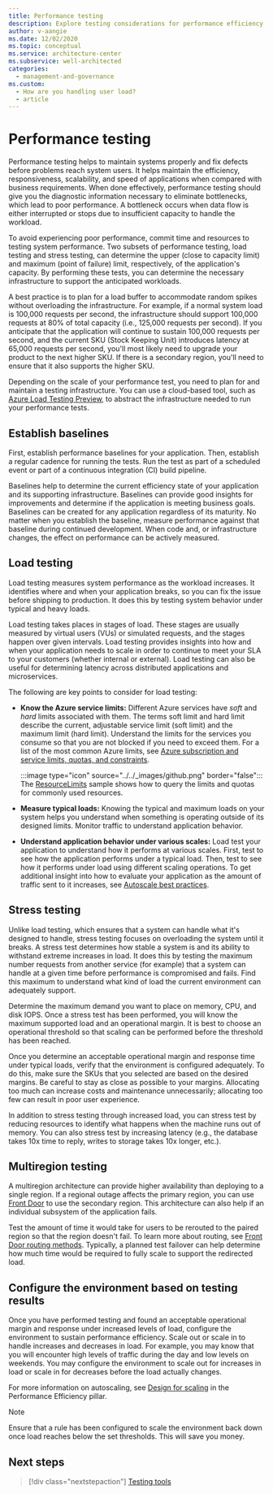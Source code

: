 ```yaml
---
title: Performance testing
description: Explore testing considerations for performance efficiency. Establish baselines. Learn about testing for load, stress, and multiple regions.
author: v-aangie
ms.date: 12/02/2020
ms.topic: conceptual
ms.service: architecture-center
ms.subservice: well-architected
categories:
  - management-and-governance
ms.custom:
  - How are you handling user load?
  - article
---
```


# Performance testing

Performance testing helps to maintain systems properly and fix defects before problems reach system users. It helps maintain the efficiency, responsiveness, scalability, and speed of applications when compared with business requirements. When done effectively, performance testing should give you the diagnostic information necessary to eliminate bottlenecks, which lead to poor performance. A bottleneck occurs when data flow is either interrupted or stops due to insufficient capacity to handle the workload.

To avoid experiencing poor performance, commit time and resources to testing system performance. Two subsets of performance testing, load testing and stress testing, can determine the upper (close to capacity limit) and maximum (point of failure) limit, respectively, of the application's capacity. By performing these tests, you can determine the necessary infrastructure to support the anticipated workloads.

A best practice is to plan for a load buffer to accommodate random spikes without overloading the infrastructure. For example, if a normal system load is 100,000 requests per second, the infrastructure should support 100,000 requests at 80% of total capacity (i.e., 125,000 requests per second). If you anticipate that the application will continue to sustain 100,000 requests per second, and the current SKU (Stock Keeping Unit) introduces latency at 65,000 requests per second, you'll most likely need to upgrade your product to the next higher SKU. If there is a secondary region, you'll need to ensure that it also supports the higher SKU.

Depending on the scale of your performance test, you need to plan for and maintain a testing infrastructure. You can use a cloud-based tool, such as [Azure Load Testing Preview](/azure/load-testing/overview-what-is-azure-load-testing), to abstract the infrastructure needed to run your performance tests.

## Establish baselines
First, establish performance baselines for your application. Then, establish a regular cadence for running the tests. Run the test as part of a scheduled event or part of a continuous integration (CI) build pipeline.

Baselines help to determine the current efficiency state of your application and its supporting infrastructure. Baselines can provide good insights for improvements and determine if the application is meeting business goals. Baselines can be created for any application regardless of its maturity. No matter when you establish the baseline, measure performance against that baseline during continued development. When code and, or infrastructure changes, the effect on performance can be actively measured.

## Load testing

Load testing measures system performance as the workload increases. It identifies where and when your application breaks, so you can fix the issue before shipping to production. It does this by testing system behavior under typical and heavy loads.

Load testing takes places in stages of load. These stages are usually measured by virtual users (VUs) or simulated requests, and the stages happen over given intervals. Load testing provides insights into how and when your application needs to scale in order to continue to meet your SLA to your customers (whether internal or external). Load testing can also be useful for determining latency across distributed applications and microservices.

The following are key points to consider for load testing:

- **Know the Azure service limits:** Different Azure services have *soft* and *hard* limits associated with them. The terms soft limit and hard limit describe the current, adjustable service limit (soft limit) and the maximum limit (hard limit). Understand the limits for the services you consume so that you are not blocked if you need to exceed them. For a list of the most common Azure limits, see [Azure subscription and service limits, quotas, and constraints](/azure/azure-resource-manager/management/azure-subscription-service-limits).

  :::image type="icon" source="../../_images/github.png" border="false"::: The [ResourceLimits](https://github.com/mspnp/samples/tree/master/OperationalExcellence/ResourceLimits) sample shows how to query the limits and quotas for commonly used resources.

- **Measure typical loads:** Knowing the typical and maximum loads on your system helps you understand when something is operating outside of its designed limits.  Monitor traffic to understand application behavior.

- **Understand application behavior under various scales:** Load test your application to understand how it performs at various scales. First, test to see how the application performs under a typical load. Then, test to see how it performs under load using different scaling operations. To get additional insight into how to evaluate your application as the amount of traffic sent to it increases, see [Autoscale best practices](/azure/azure-monitor/platform/autoscale-best-practices).

## Stress testing

Unlike load testing, which ensures that a system can handle what it's designed to handle, stress testing focuses on overloading the system until it breaks. A stress test determines how stable a system is and its ability to withstand extreme increases in load. It does this by testing the maximum number requests from another service (for example) that a system can handle at a given time before performance is compromised and fails. Find this maximum to understand what kind of load the current environment can adequately support.

Determine the maximum demand you want to place on memory, CPU, and disk IOPS. Once a stress test has been performed, you will know the maximum supported load and an operational margin. It is best to choose an operational threshold so that scaling can be performed before the threshold has been reached.

Once you determine an acceptable operational margin and response time under typical loads, verify that the environment is configured adequately. To do this, make sure the SKUs that you selected are based on the desired margins. Be careful to stay as close as possible to your margins. Allocating too much can increase costs and maintenance unnecessarily; allocating too few can result in poor user experience.

In addition to stress testing through increased load, you can stress test by reducing resources to identify what happens when the machine runs out of memory. You can also stress test by increasing latency (e.g., the database takes 10x time to reply, writes to storage takes 10x longer, etc.).

## Multiregion testing

A multiregion architecture can provide higher availability than deploying to a single region. If a regional outage affects the primary region, you can use [Front Door](/azure/frontdoor/front-door-overview) to use the secondary region. This architecture can also help if an individual subsystem of the application fails.

Test the amount of time it would take for users to be rerouted to the paired region so that the region doesn't fail. To learn more about routing, see [Front Door routing methods](/azure/frontdoor/front-door-routing-methods#priority-based-traffic-routing). Typically, a planned test failover can help determine how much time would be required to fully scale to support the redirected load.

## Configure the environment based on testing results

Once you have performed testing and found an acceptable operational margin and response under increased levels of load, configure the environment to sustain performance efficiency. Scale out or scale in to handle increases and decreases in load. For example, you may know that you will encounter high levels of traffic during the day and low levels on weekends. You may configure the environment to scale out for increases in load or scale in for decreases before the load actually changes.

For more information on autoscaling, see [Design for scaling](./design-scale.md) in the Performance Efficiency pillar.

> [!NOTE]
> Ensure that a rule has been configured to scale the environment back down once load reaches below the set thresholds. This will save you money.

## Next steps

> [!div class="nextstepaction"]
> [Testing tools](./test-tools.md)
